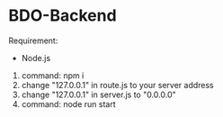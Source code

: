 # BDO-Backend

Requirement:

- Node.js

1. command: npm i
2. change "127.0.0.1" in route.js to your server address
3. change "127.0.0.1" in server.js to "0.0.0.0"
4. command: node run start
